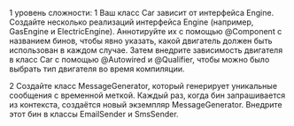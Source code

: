 1 уровень сложности: 1 Ваш класс Car зависит от интерфейса Engine. Создайте несколько реализаций интерфейса Engine (например, GasEngine и ElectricEngine). Аннотируйте их с помощью @Component с названием бинов, чтобы явно указать, какой двигатель должен быть использован в каждом случае. Затем внедрите зависимость двигателя в класс Car с помощью @Autowired и @Qualifier, чтобы можно было выбрать тип двигателя во время компиляции.

2 Создайте класс MessageGenerator, который генерирует уникальные сообщения с временной меткой. Каждый раз, когда бин запрашивается из контекста, создаётся новый экземпляр MessageGenerator. Внедрите этот бин в классы EmailSender и SmsSender.